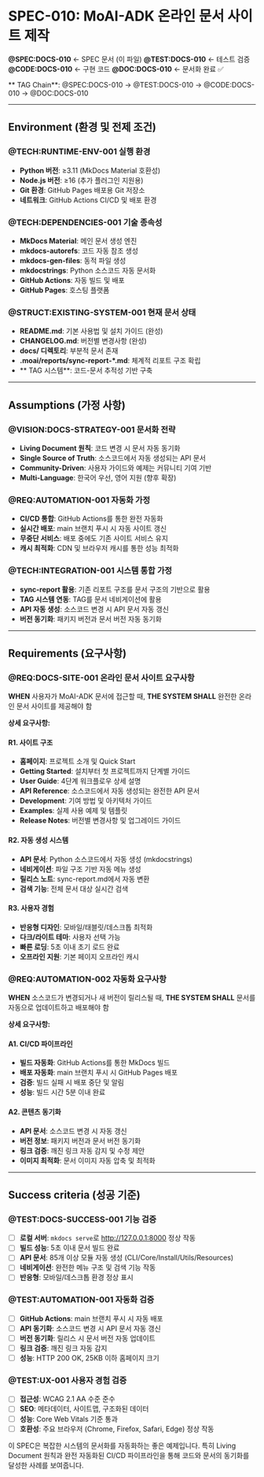 # SPEC-010: MoAI-ADK 온라인 문서 사이트 제작

**@SPEC:DOCS-010** ← SPEC 문서 (이 파일)
**@TEST:DOCS-010** ← 테스트 검증
**@CODE:DOCS-010** ← 구현 코드
**@DOC:DOCS-010** ← 문서화 완료 ✅

** TAG Chain**: @SPEC:DOCS-010 → @TEST:DOCS-010 → @CODE:DOCS-010 → @DOC:DOCS-010

---

## Environment (환경 및 전제 조건)

### @TECH:RUNTIME-ENV-001 실행 환경
- **Python 버전**: ≥3.11 (MkDocs Material 호환성)
- **Node.js 버전**: ≥16 (추가 플러그인 지원용)
- **Git 환경**: GitHub Pages 배포용 Git 저장소
- **네트워크**: GitHub Actions CI/CD 및 배포 환경

### @TECH:DEPENDENCIES-001 기술 종속성
- **MkDocs Material**: 메인 문서 생성 엔진
- **mkdocs-autorefs**: 코드 자동 참조 생성
- **mkdocs-gen-files**: 동적 파일 생성
- **mkdocstrings**: Python 소스코드 자동 문서화
- **GitHub Actions**: 자동 빌드 및 배포
- **GitHub Pages**: 호스팅 플랫폼

### @STRUCT:EXISTING-SYSTEM-001 현재 문서 상태
- **README.md**: 기본 사용법 및 설치 가이드 (완성)
- **CHANGELOG.md**: 버전별 변경사항 (완성)
- **docs/ 디렉토리**: 부분적 문서 존재
- **.moai/reports/sync-report-*.md**: 체계적 리포트 구조 확립
- ** TAG 시스템**: 코드-문서 추적성 기반 구축

---

## Assumptions (가정 사항)

### @VISION:DOCS-STRATEGY-001 문서화 전략
- **Living Document 원칙**: 코드 변경 시 문서 자동 동기화
- **Single Source of Truth**: 소스코드에서 자동 생성되는 API 문서
- **Community-Driven**: 사용자 가이드와 예제는 커뮤니티 기여 기반
- **Multi-Language**: 한국어 우선, 영어 지원 (향후 확장)

### @REQ:AUTOMATION-001 자동화 가정
- **CI/CD 통합**: GitHub Actions를 통한 완전 자동화
- **실시간 배포**: main 브랜치 푸시 시 자동 사이트 갱신
- **무중단 서비스**: 배포 중에도 기존 사이트 서비스 유지
- **캐시 최적화**: CDN 및 브라우저 캐시를 통한 성능 최적화

### @TECH:INTEGRATION-001 시스템 통합 가정
- **sync-report 활용**: 기존 리포트 구조를 문서 구조의 기반으로 활용
- **TAG 시스템 연동**:  TAG를 문서 네비게이션에 활용
- **API 자동 생성**: 소스코드 변경 시 API 문서 자동 갱신
- **버전 동기화**: 패키지 버전과 문서 버전 자동 동기화

---

## Requirements (요구사항)

### @REQ:DOCS-SITE-001 온라인 문서 사이트 요구사항

**WHEN** 사용자가 MoAI-ADK 문서에 접근할 때,
**THE SYSTEM SHALL** 완전한 온라인 문서 사이트를 제공해야 함

**상세 요구사항:**

#### R1. 사이트 구조
- **홈페이지**: 프로젝트 소개 및 Quick Start
- **Getting Started**: 설치부터 첫 프로젝트까지 단계별 가이드
- **User Guide**: 4단계 워크플로우 상세 설명
- **API Reference**: 소스코드에서 자동 생성되는 완전한 API 문서
- **Development**: 기여 방법 및 아키텍처 가이드
- **Examples**: 실제 사용 예제 및 템플릿
- **Release Notes**: 버전별 변경사항 및 업그레이드 가이드

#### R2. 자동 생성 시스템
- **API 문서**: Python 소스코드에서 자동 생성 (mkdocstrings)
- **네비게이션**: 파일 구조 기반 자동 메뉴 생성
- **릴리스 노트**: sync-report.md에서 자동 변환
- **검색 기능**: 전체 문서 대상 실시간 검색

#### R3. 사용자 경험
- **반응형 디자인**: 모바일/태블릿/데스크톱 최적화
- **다크/라이트 테마**: 사용자 선택 가능
- **빠른 로딩**: 5초 이내 초기 로드 완료
- **오프라인 지원**: 기본 페이지 오프라인 캐시

### @REQ:AUTOMATION-002 자동화 요구사항

**WHEN** 소스코드가 변경되거나 새 버전이 릴리스될 때,
**THE SYSTEM SHALL** 문서를 자동으로 업데이트하고 배포해야 함

**상세 요구사항:**

#### A1. CI/CD 파이프라인
- **빌드 자동화**: GitHub Actions를 통한 MkDocs 빌드
- **배포 자동화**: main 브랜치 푸시 시 GitHub Pages 배포
- **검증**: 빌드 실패 시 배포 중단 및 알림
- **성능**: 빌드 시간 5분 이내 완료

#### A2. 콘텐츠 동기화
- **API 문서**: 소스코드 변경 시 자동 갱신
- **버전 정보**: 패키지 버전과 문서 버전 동기화
- **링크 검증**: 깨진 링크 자동 감지 및 수정 제안
- **이미지 최적화**: 문서 이미지 자동 압축 및 최적화

---

## Success criteria (성공 기준)

### @TEST:DOCS-SUCCESS-001 기능 검증

- [ ] **로컬 서버**: `mkdocs serve`로 http://127.0.0.1:8000 정상 작동
- [ ] **빌드 성능**: 5초 이내 문서 빌드 완료
- [ ] **API 문서**: 85개 이상 모듈 자동 생성 (CLI/Core/Install/Utils/Resources)
- [ ] **네비게이션**: 완전한 메뉴 구조 및 검색 기능 작동
- [ ] **반응형**: 모바일/데스크톱 환경 정상 표시

### @TEST:AUTOMATION-001 자동화 검증

- [ ] **GitHub Actions**: main 브랜치 푸시 시 자동 배포
- [ ] **API 동기화**: 소스코드 변경 시 API 문서 자동 갱신
- [ ] **버전 동기화**: 릴리스 시 문서 버전 자동 업데이트
- [ ] **링크 검증**: 깨진 링크 자동 감지
- [ ] **성능**: HTTP 200 OK, 25KB 이하 홈페이지 크기

### @TEST:UX-001 사용자 경험 검증

- [ ] **접근성**: WCAG 2.1 AA 수준 준수
- [ ] **SEO**: 메타데이터, 사이트맵, 구조화된 데이터
- [ ] **성능**: Core Web Vitals 기준 통과
- [ ] **호환성**: 주요 브라우저 (Chrome, Firefox, Safari, Edge) 정상 작동

이 SPEC은 복잡한 시스템의 문서화를 자동화하는 좋은 예제입니다. 특히 Living Document 원칙과 완전 자동화된 CI/CD 파이프라인을 통해 코드와 문서의 동기화를 달성한 사례를 보여줍니다.
